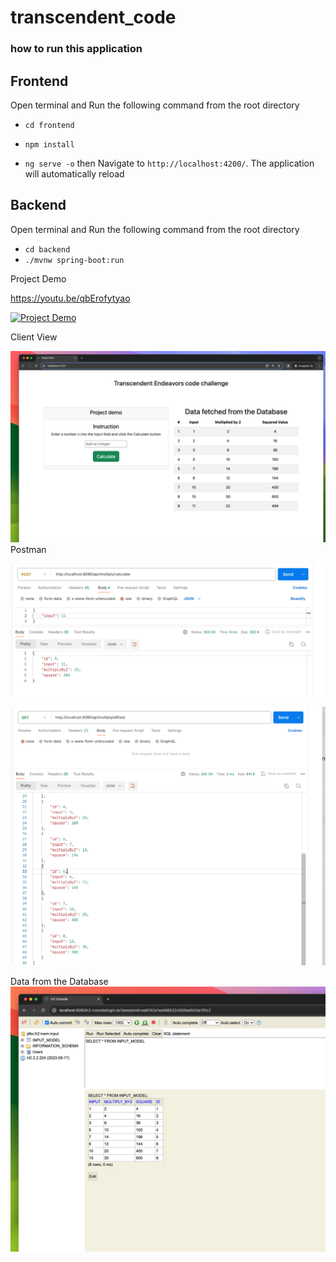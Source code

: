 # transcendent_code

### how to run this application

## Frontend 
Open terminal and Run the following command from the root directory

-  `cd frontend`

-  `npm install`

-  `ng serve -o`  then  Navigate to `http://localhost:4200/`. The application will automatically reload 



## Backend 
Open terminal and Run the following command from the root directory
  
  -    `cd backend`
  -    `./mvnw spring-boot:run`


Project Demo

https://youtu.be/qbErofytyao



[![Project Demo](https://i9.ytimg.com/vi/qbErofytyao/mq1.jpg?sqp=CKSFxa4G-oaymwEmCMACELQB8quKqQMa8AEB-AH-CYAC0AWKAgwIABABGDogZSgYMA8=&rs=AOn4CLDN0PxhqyNr5IM4rVmBmNYx3SmnBg)](https://youtu.be/qbErofytyao?si=ZjPoIYbEuhQ5qF2-)

Client View

![alt text](11.png) 
Postman

![alt text](12.png)


![alt text](13.png) 

Data from the Database 
![alt text](14.png)
